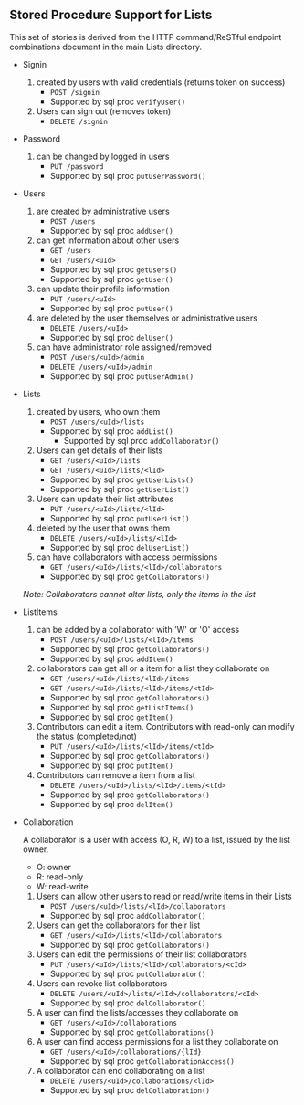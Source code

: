 ## Stored Procedure Support for **Lists**
This set of stories is derived from the HTTP command/ReSTful endpoint
combinations document in the main Lists directory.

+ Signin
  1. created by users with valid credentials (returns token on success)
      + ```POST /signin```
      + Supported by sql proc ```verifyUser()```
  2. Users can sign out (removes token)
      + ```DELETE /signin```
+ Password
  1. can be changed by logged in users
      + ```PUT /password```
      + Supported by sql proc ```putUserPassword()```
+ Users
  1. are created by administrative users
      + ```POST /users```
      + Supported by sql proc ```addUser()```
  2. can get information about other users
      + ```GET /users```
      + ```GET /users/<uId>```
      + Supported by sql proc ```getUsers()```
      + Supported by sql proc ```getUser()```
  3. can update their profile information
      + ```PUT /users/<uId>```
      + Supported by sql proc ```putUser()```
  4. are deleted by the user themselves or administrative users
      + ```DELETE /users/<uId>```
      + Supported by sql proc ```delUser()```
  5. can have administrator role assigned/removed
      + ```POST /users/<uId>/admin```
      + ```DELETE /users/<uId>/admin```
      + Supported by sql proc ```putUserAdmin()```

+ Lists
  1. created by users, who own them
      + ```POST /users/<uId>/lists```
      + Supported by sql proc ```addList()```
        + Supported by sql proc ```addCollaborator()```
  2. Users can get details of their lists
      + ```GET /users/<uId>/lists```
      + ```GET /users/<uId>/lists/<lId>```
      + Supported by sql proc ```getUserLists()```
      + Supported by sql proc ```getUserList()```
  3. Users can update their list attributes
      + ```PUT /users/<uId>/lists/<lId>```
      + Supported by sql proc ```putUserList()```
  4. deleted by the user that owns them
      + ```DELETE /users/<uId>/lists/<lId>```
      + Supported by sql proc ```delUserList()```
  5. can have collaborators with access permissions
      + ```GET /users/<uId>/lists/<lId>/collaborators```
      + Supported by sql proc ```getCollaborators()```

  *Note: Collaborators cannot alter lists, only the items in the list*

+ ListItems
  1. can be added by a collaborator with 'W' or 'O' access
      + ```POST /users/<uId>/lists/<lId>/items```
      + Supported by sql proc ```getCollaborators()```
      + Supported by sql proc ```addItem()```
  2. collaborators can get all or a item for a list they collaborate on
      + ```GET /users/<uId>/lists/<lId>/items```
      + ```GET /users/<uId>/lists/<lId>/items/<tId>```
      + Supported by sql proc ```getCollaborators()```
      + Supported by sql proc ```getListItems()```
      + Supported by sql proc ```getItem()```
  3. Contributors can edit a item. Contributors with read-only can modify the status (completed/not)
      + ```PUT /users/<uId>/lists/<lId>/items/<tId>```
      + Supported by sql proc ```getCollaborators()```
      + Supported by sql proc ```putItem()```
  4. Contributors can remove a item from a list
      + ```DELETE /users/<uId>/lists/<lId>/items/<tId>```
      + Supported by sql proc ```getCollaborators()```
      + Supported by sql proc ```delItem()```

+ Collaboration

  A collaborator is a user with access (O, R, W) to a list, issued by
  the list owner.
  + O: owner
  + R: read-only
  + W: read-write

  1. Users can allow other users to read or read/write items in their Lists
      + ```POST /users/<uId>/lists/<lId>/collaborators```
      + Supported by sql proc ```addCollaborator()```
  2. Users can get the collaborators for their list
      + ```GET /users/<uId>/lists/<lId>/collaborators```
      + Supported by sql proc ```getCollaborators()```
  3. Users can edit the permissions of their list collaborators
      + ```PUT /users/<uId>/lists/<lId>/collaborators/<cId>```
      + Supported by sql proc ```putCollaborator()```
  4. Users can revoke list collaborators
      + ```DELETE /users/<uId>/lists/<lId>/collaborators/<cId>```
      + Supported by sql proc ```delCollaborator()```
  5. A user can find the lists/accesses they collaborate on
      + ```GET /users/<uId>/collaborations```
      + Supported by sql proc ```getCollaborations()```
  6. A user can find access permissions for a list they collaborate on
      + ```GET /users/<uId>/collaborations/{lId}```
      + Supported by sql proc ```getCollaborationAccess()```
  7. A collaborator can end collaborating on a list
      + ```DELETE /users/<uId>/collaborations/<lId>```
      + Supported by sql proc ```delCollaboration()```
